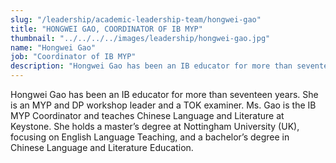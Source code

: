 ```yaml
---
slug: "/leadership/academic-leadership-team/hongwei-gao"
title: "HONGWEI GAO, COORDINATOR OF IB MYP"
thumbnail: "../../../../images/leadership/hongwei-gao.jpg"
name: "Hongwei Gao"
job: "Coordinator of IB MYP"
description: "Hongwei Gao has been an IB educator for more than seventeen years. She is an MYP and DP workshop leader and a TOK examiner."
---
```


Hongwei Gao has been an IB educator for more than seventeen years. She is an MYP and DP workshop leader and a TOK examiner. Ms. Gao is the IB MYP Coordinator and teaches Chinese Language and Literature at Keystone. She holds a master’s degree at Nottingham University (UK), focusing on English Language Teaching, and a bachelor’s degree in Chinese Language and Literature Education.
